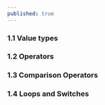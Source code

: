 ```yaml
---
published: true
---
```

### 1.1 Value types
### 1.2 Operators
### 1.3 Comparison Operators
### 1.4 Loops and Switches


